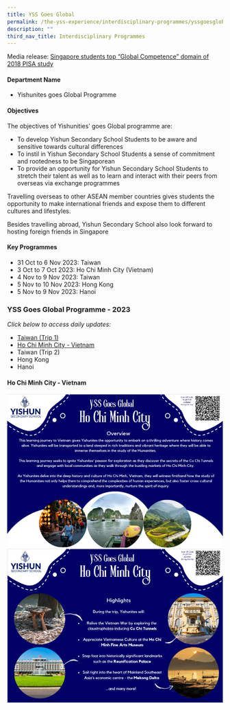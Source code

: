 ```yaml
---
title: YSS Goes Global
permalink: /the-yss-experience/interdisciplinary-programmes/yssgoesglobal/
description: ""
third_nav_title: Interdisciplinary Programmes
---
```

Media release: [Singapore students top “Global Competence” domain of 2018 PISA study](/accolades/school/)

#### Department Name

*   Yishunites goes Global Programme 

#### Objectives

The objectives of Yishunities’ goes Global programme are:

*   To develop Yishun Secondary School Students to be aware and sensitive towards cultural differences
*   To instil in Yishun Secondary School Students a sense of commitment and rootedness to be Singaporean
*   To provide an opportunity for Yishun Secondary School Students to stretch their talent as well as to learn and interact with their peers from overseas via exchange programmes


Travelling overseas to other ASEAN member countries gives students the opportunity to make international friends and expose them to different cultures and lifestyles.


Besides travelling abroad, Yishun Secondary School also look forward to hosting foreign friends in Singapore


#### Key Programmes

* 31 Oct to 6 Nov 2023: Taiwan
* 3 Oct to 7 Oct 2023: Ho Chi Minh City (Vietnam)
* 4 Nov to 9 Nov 2023: Taiwan
* 5 Nov to 10 Nov 2023: Hong Kong
* 5 Nov to 9 Nov 2023: Hanoi

### YSS Goes Global Programme - 2023
*Click below to access daily updates:*

* [Taiwan (Trip 1)](/taiwan1/)
* [Ho Chi Minh City - Vietnam](/vietnam/)
* Taiwan (Trip 2)
* Hong Kong
* Hanoi


#### Ho Chi Minh City - Vietnam

![](/images/YSS%20Exp/YSS_Goes_Global/posterpg1.png)
![](/images/YSS%20Exp/YSS_Goes_Global/posterpg2.png)